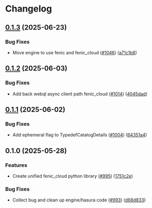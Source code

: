# Changelog

## [0.1.3](https://github.com/typedef-systems/typedef/compare/lib_python_fenic_cloud@v0.1.2...lib_python_fenic_cloud@v0.1.3) (2025-06-23)


### Bug Fixes

* Move engine to use fenic and fenic_cloud ([#1046](https://github.com/typedef-systems/typedef/issues/1046)) ([a71c1b8](https://github.com/typedef-systems/typedef/commit/a71c1b8600693037eefc6fde02387ea899da5e28))

## [0.1.2](https://github.com/typedef-systems/typedef/compare/lib_python_fenic_cloud@v0.1.1...lib_python_fenic_cloud@v0.1.2) (2025-06-03)


### Bug Fixes

* Add back webql async client path fenic_cloud ([#1014](https://github.com/typedef-systems/typedef/issues/1014)) ([4045dad](https://github.com/typedef-systems/typedef/commit/4045dadf052b6fc0382208f2687354c86832dd0d))

## [0.1.1](https://github.com/typedef-systems/typedef/compare/lib_python_fenic_cloud@v0.1.0...lib_python_fenic_cloud@v0.1.1) (2025-06-02)


### Bug Fixes

* Add ephemeral flag to TypedefCatalogDetails ([#1004](https://github.com/typedef-systems/typedef/issues/1004)) ([64351a4](https://github.com/typedef-systems/typedef/commit/64351a4a1b33a0c62cec3a3590fe48005226ed60))

## 0.1.0 (2025-05-28)


### Features

* Create unified fenic_cloud python library ([#995](https://github.com/typedef-systems/typedef/issues/995)) ([1751c2e](https://github.com/typedef-systems/typedef/commit/1751c2efaf79d14f3d92b1ad5f998caa6232bc16))


### Bug Fixes

* Collect bug and clean up engine/hasura code ([#993](https://github.com/typedef-systems/typedef/issues/993)) ([d68d833](https://github.com/typedef-systems/typedef/commit/d68d833d84e3ba341f6b96e4c193b602fd4e58d1))
